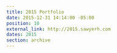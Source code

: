 ```yaml
---
title: 2015 Portfolio
date: 2015-12-31 14:14:00 -05:00
position: 10
external_link: http://2015.sawyerh.com
dates: 2015
section: archive
---
```


